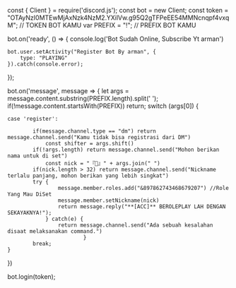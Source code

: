 const { Client } = require('discord.js');
const bot = new Client;
const token = "OTAyNzI0MTEwMjAxNzk4NzM2.YXilVw.g95Q2gTFPeEE54MMNcnqpf4vxqM"; // TOKEN BOT KAMU
var PREFIX = "!"; // PREFIX BOT KAMU

bot.on('ready', () => {
    console.log('Bot Sudah Online, Subscribe Yt arman')

    bot.user.setActivity("Register Bot By arman", { 
        type: "PLAYING"
    }).catch(console.error);
});

bot.on('message', message => {
    let args = message.content.substring(PREFIX.length).split(' ');
    if(!message.content.startsWith(PREFIX)) return;
    switch (args[0]) {

    case 'register':

            if(message.channel.type == "dm") return message.channel.send("Kamu tidak bisa registrasi dari DM")
                const shifter = args.shift()
            if(!args.length) return message.channel.send("Mohon berikan nama untuk di set")
                const nick = "『👤』" + args.join(" ")
            if(nick.length > 32) return message.channel.send("Nickname terlalu panjang, mohon berikan yang lebih singkat")
            try {
                    message.member.roles.add("&897862743468679207") //Role Yang Mau DiSet
                    message.member.setNickname(nick)
                    return message.reply("**[ACC]** BEROLEPLAY LAH DENGAN SEKAYAKNYA!");
                } catch(e) {
                    return message.channel.send("Ada sebuah kesalahan disaat melaksanakan command.")
                            }
            break;
    }
})

bot.login(token);
